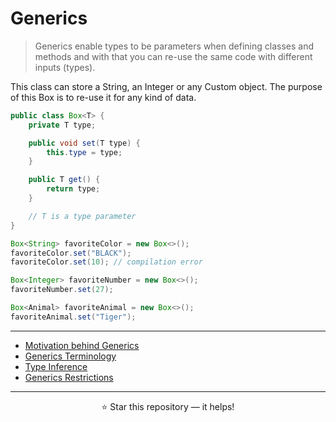 # Generics

> Generics enable types to be parameters when defining classes and methods and with that you can re-use the same code with different inputs (types).

This class can store a String, an Integer or any Custom object.
The purpose of this Box is to re-use it for any kind of data.

```java
public class Box<T> {
    private T type;

    public void set(T type) {
        this.type = type;
    }

    public T get() {
        return type;
    }

    // T is a type parameter
}
```

```java
Box<String> favoriteColor = new Box<>();
favoriteColor.set("BLACK");
favoriteColor.set(10); // compilation error
```

```java
Box<Integer> favoriteNumber = new Box<>();
favoriteNumber.set(27);
```

```java
Box<Animal> favoriteAnimal = new Box<>();
favoriteAnimal.set("Tiger");
```

---

- [Motivation behind Generics](./notes/01_motivation-behind-generics.md "Motivation behind Generics")
- [Generics Terminology](./notes/02_generics-terminology.md "Generics Terminology")
- [Type Inference](./notes/03_type-inference.md "Type Inference")
- [Generics Restrictions](./notes/04_generics-restrictions.md "Generics Restrictions")

---
<p align="center">
  ⭐ Star this repository — it helps!
</p>
